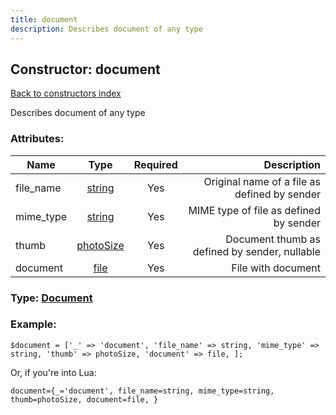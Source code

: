 ```yaml
---
title: document
description: Describes document of any type
---
```

## Constructor: document  
[Back to constructors index](index.md)



Describes document of any type

### Attributes:

| Name     |    Type       | Required | Description |
|----------|:-------------:|:--------:|------------:|
|file\_name|[string](../types/string.md) | Yes|Original name of a file as defined by sender|
|mime\_type|[string](../types/string.md) | Yes|MIME type of file as defined by sender|
|thumb|[photoSize](../types/photoSize.md) | Yes|Document thumb as defined by sender, nullable|
|document|[file](../types/file.md) | Yes|File with document|



### Type: [Document](../types/Document.md)


### Example:

```
$document = ['_' => 'document', 'file_name' => string, 'mime_type' => string, 'thumb' => photoSize, 'document' => file, ];
```  

Or, if you're into Lua:  


```
document={_='document', file_name=string, mime_type=string, thumb=photoSize, document=file, }

```


